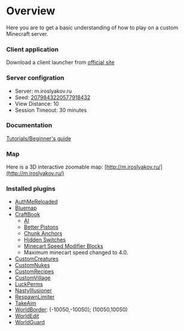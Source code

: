# Overview

Here you are to get a basic understanding of how to play on a custom Minecraft server.

### Client application

Download a client launcher from [official site](https://www.minecraft.net/en-us/about-minecraft)

### Server configration

* Server: m.iroslyakov.ru
* Seed: [2079843220577918432](https://www.chunkbase.com/apps/seed-map#2079843220577918432)
* View Distance: 10
* Session Timeout: 30 minutes

### Documentation

[Tutorials/Beginner's guide](https://minecraft.gamepedia.com/Tutorials/Beginner%27s_guide)

### Map

Here is a 3D interactive zoomable map: [http://m.iroslyakov.ru/](http://m.iroslyakov.ru/)

### Installed plugins

* [AuthMeReloaded](https://www.spigotmc.org/resources/authmereloaded.6269/)
* [Bluemap](https://www.spigotmc.org/resources/bluemap.83557/)
* [CraftBook](https://www.spigotmc.org/resources/craftbook.2083/)
    * [AI](https://craftbook.enginehub.org/en/3.x/mechanics/ai_mechanics/)
    * [Better Pistons](https://craftbook.enginehub.org/en/3.x/mechanics/better_pistons/)
    * [Chunk Anchors](https://craftbook.enginehub.org/en/latest/mechanics/chunk_anchor/)
    * [Hidden Switches](https://craftbook.enginehub.org/en/latest/mechanics/hidden_switch/)
    * [Minecart Speed Modifier Blocks](https://craftbook.enginehub.org/en/3.x/mechanics/minecart/block/booster_brake/)
    * Maximum minecart speed changed to 4.0.
* [CustomCreatures](https://www.spigotmc.org/resources/customcreatures.68711/)
* [CustomNukes](https://www.spigotmc.org/resources/customnukes.68710/)
* [CustomRecipes](https://www.spigotmc.org/resources/customrecipes.89435/)
* [CustomVillage](https://www.spigotmc.org/resources/customvillage.69170/)
* [LuckPerms](https://www.spigotmc.org/resources/luckperms.28140/)
* [NastyIllusioner](https://www.spigotmc.org/resources/nastyillusioner.109715/)
* [RespawnLimiter](https://www.spigotmc.org/resources/respawnlimiter.106469/)
* [TakeAim](https://www.spigotmc.org/resources/takeaim.68713/)
* [WorldBorder](https://www.spigotmc.org/resources/worldborder.60905/): (-10050,-10050); (10050,10050)
* [WorldEdit](https://dev.bukkit.org/projects/worldedit)
* [WorldGuard](https://dev.bukkit.org/projects/worldguard)
